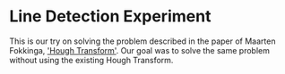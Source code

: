 # Line Detection Experiment

This is our try on solving the problem described in the paper of Maarten Fokkinga, ['Hough Transform'](http://wwwhome.ewi.utwente.nl/~fokkinga/mmf2005d-houghtrf-JFPpre.pdf). Our goal was to solve the same problem without using the existing Hough Transform.